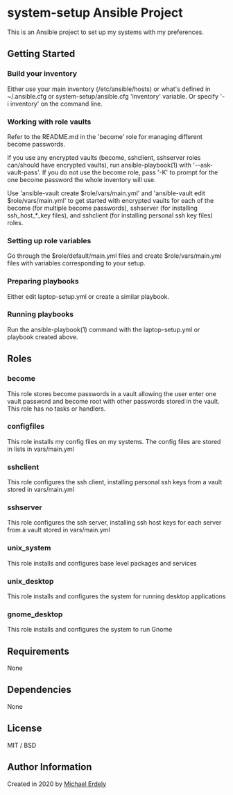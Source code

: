 # system-setup Ansible Project

This is an Ansible project to set up my systems with my preferences.

## Getting Started

### Build your inventory

Either use your main inventory (/etc/ansible/hosts) or what's defined in ~/.ansible.cfg or system-setup/ansible.cfg 'inventory' variable.  Or specify '-i inventory' on the command line.

### Working with role vaults

Refer to the README.md in the 'become' role for managing different become passwords.

If you use any encrypted vaults (become, sshclient, sshserver roles can/should have encrypted vaults), run ansible-playbook(1) with '--ask-vault-pass'.  If you do not use the become role, pass '-K' to prompt for the one become password the whole inventory will use.

Use 'ansible-vault create $role/vars/main.yml' and 'ansible-vault edit $role/vars/main.yml' to get started with encrypted vaults for each of the become (for multiple become passwords), sshserver (for installing ssh_host_*_key files), and sshclient (for installing personal ssh key files) roles.

### Setting up role variables

Go through the $role/default/main.yml files and create $role/vars/main.yml files with variables corresponding to your setup.

### Preparing playbooks

Either edit laptop-setup.yml or create a similar playbook.

### Running playbooks

Run the ansible-playbook(1) command with the laptop-setup.yml or playbook created above.

## Roles

### become

This role stores become passwords in a vault allowing the user enter one vault password and become root with other passwords stored in the vault.
This role has no tasks or handlers.

### configfiles

This role installs my config files on my systems.
The config files are stored in lists in vars/main.yml

### sshclient

This role configures the ssh client, installing personal ssh keys from a vault stored in vars/main.yml

### sshserver

This role configures the ssh server, installing ssh host keys for each server from a vault stored in vars/main.yml

### unix_system

This role installs and configures base level packages and services

### unix_desktop

This role installs and configures the system for running desktop applications

### gnome_desktop

This role installs and configures the system to run Gnome

## Requirements

None

## Dependencies

None

## License

MIT / BSD

## Author Information

Created in 2020 by [Michael Erdely](mike@erdelynet.com)


